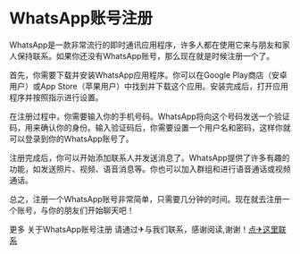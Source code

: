 # WhatsApp账号注册

WhatsApp是一款非常流行的即时通讯应用程序，许多人都在使用它来与朋友和家人保持联系。如果你还没有WhatsApp账号，那么现在就是时候注册一个了。

首先，你需要下载并安装WhatsApp应用程序。你可以在Google Play商店（安卓用户）或App Store（苹果用户）中找到并下载这个应用。安装完成后，打开应用程序并按照指示进行设置。

在注册过程中，你需要输入你的手机号码。WhatsApp将向这个号码发送一个验证码，用来确认你的身份。输入验证码后，你需要设置一个用户名和密码，这样你就可以登录到你的WhatsApp账号了。

注册完成后，你可以开始添加联系人并发送消息了。WhatsApp提供了许多有趣的功能，如发送照片、视频、语音消息等。你也可以加入群组和进行语音通话或视频通话。

总之，注册一个WhatsApp账号非常简单，只需要几分钟的时间。现在就去注册一个账号，与你的朋友们开始聊天吧！

更多 关于WhatsApp账号注册 请通过✈与我们联系，感谢阅读,谢谢！[点✈这里联系](https://sms.k02.cc)